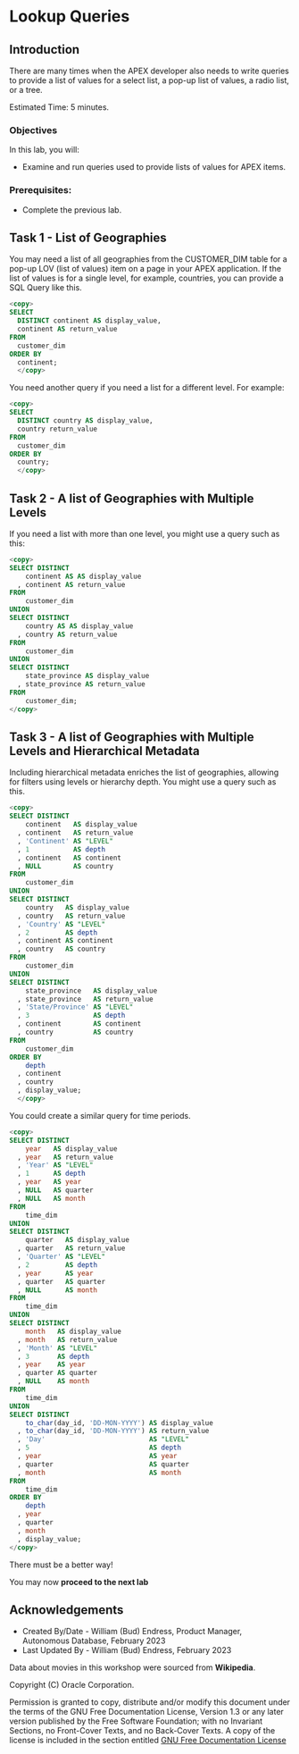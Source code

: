 # Lookup Queries

## Introduction

There are many times when the APEX developer also needs to write queries to provide a list of values for a select list, a pop-up list of values, a radio list, or a tree.

Estimated Time:  5 minutes.

### Objectives

In this lab, you will:

- Examine and run queries used to provide lists of values for APEX items.

### Prerequisites:

- Complete the previous lab.

## Task 1 - List of Geographies

You may need a list of all geographies from the CUSTOMER_DIM table for a pop-up LOV (list of values) item on a page in your APEX application.  If the list of values is for a single level, for example, countries, you can provide a SQL Query like this.

~~~SQL
<copy>
SELECT
  DISTINCT continent AS display_value,
  continent AS return_value
FROM
  customer_dim
ORDER BY
  continent;
  </copy>
~~~

You need another query if you need a list for a different level.  For example:

~~~SQL
<copy>
SELECT
  DISTINCT country AS display_value,
  country return_value
FROM
  customer_dim
ORDER BY
  country;
  </copy>
~~~

## Task 2 - A list of Geographies with Multiple Levels

If you need a list with more than one level, you might use a query such as this:

~~~SQL
<copy>
SELECT DISTINCT
    continent AS AS display_value
  , continent AS return_value
FROM
    customer_dim
UNION
SELECT DISTINCT
    country AS AS display_value
  , country AS return_value
FROM
    customer_dim
UNION
SELECT DISTINCT
    state_province AS display_value
  , state_province AS return_value
FROM
    customer_dim;
</copy>
~~~

## Task 3 - A list of Geographies with Multiple Levels and Hierarchical Metadata

Including hierarchical metadata enriches the list of geographies, allowing for filters using levels or hierarchy depth.  You might use a query such as this.

~~~SQL
<copy>
SELECT DISTINCT
    continent   AS display_value
  , continent   AS return_value
  , 'Continent' AS "LEVEL"
  , 1           AS depth
  , continent   AS continent
  , NULL        AS country
FROM
    customer_dim
UNION
SELECT DISTINCT
    country   AS display_value
  , country   AS return_value
  , 'Country' AS "LEVEL"
  , 2         AS depth
  , continent AS continent
  , country   AS country
FROM
    customer_dim
UNION
SELECT DISTINCT
    state_province   AS display_value
  , state_province   AS return_value
  , 'State/Province' AS "LEVEL"
  , 3                AS depth
  , continent        AS continent
  , country          AS country
FROM
    customer_dim
ORDER BY
    depth
  , continent
  , country
  , display_value;
  </copy>
  ~~~

You could create a similar query for time periods.

~~~SQL
<copy>
SELECT DISTINCT
    year   AS display_value
  , year   AS return_value
  , 'Year' AS "LEVEL"
  , 1      AS depth
  , year   AS year
  , NULL   AS quarter
  , NULL   AS month
FROM
    time_dim
UNION
SELECT DISTINCT
    quarter   AS display_value
  , quarter   AS return_value
  , 'Quarter' AS "LEVEL"
  , 2         AS depth
  , year      AS year
  , quarter   AS quarter
  , NULL      AS month
FROM
    time_dim
UNION
SELECT DISTINCT
    month   AS display_value
  , month   AS return_value
  , 'Month' AS "LEVEL"
  , 3       AS depth
  , year    AS year
  , quarter AS quarter
  , NULL    AS month
FROM
    time_dim
UNION
SELECT DISTINCT
    to_char(day_id, 'DD-MON-YYYY') AS display_value
  , to_char(day_id, 'DD-MON-YYYY') AS return_value
  , 'Day'                          AS "LEVEL"
  , 5                              AS depth
  , year                           AS year
  , quarter                        AS quarter
  , month                          AS month
FROM
    time_dim
ORDER BY
    depth
  , year
  , quarter
  , month
  , display_value;
</copy>
~~~

There must be a better way!

You may now **proceed to the next lab**

## Acknowledgements

- Created By/Date - William (Bud) Endress, Product Manager, Autonomous Database, February 2023
- Last Updated By - William (Bud) Endress, February 2023

Data about movies in this workshop were sourced from **Wikipedia**.

Copyright (C)  Oracle Corporation.

Permission is granted to copy, distribute and/or modify this document
under the terms of the GNU Free Documentation License, Version 1.3
or any later version published by the Free Software Foundation;
with no Invariant Sections, no Front-Cover Texts, and no Back-Cover Texts.
A copy of the license is included in the section entitled [GNU Free Documentation License](files/gnu-free-documentation-license.txt)